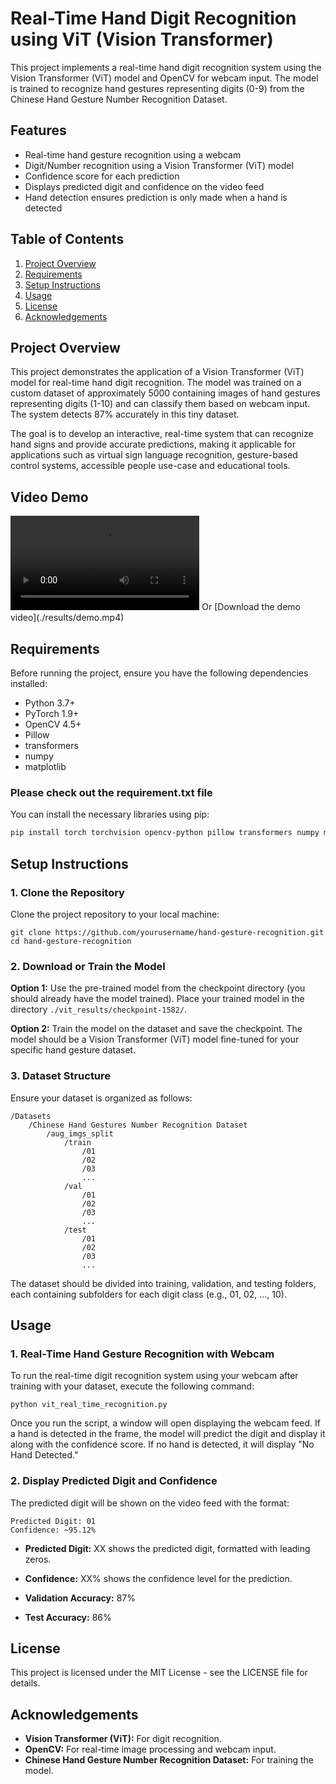 # Real-Time Hand Digit Recognition using ViT (Vision Transformer)

This project implements a real-time hand digit recognition system using the Vision Transformer (ViT) model and OpenCV for webcam input. The model is trained to recognize hand gestures representing digits (0-9) from the Chinese Hand Gesture Number Recognition Dataset.

## Features
- Real-time hand gesture recognition using a webcam
- Digit/Number recognition using a Vision Transformer (ViT) model
- Confidence score for each prediction
- Displays predicted digit and confidence on the video feed
- Hand detection ensures prediction is only made when a hand is detected

## Table of Contents
1. [Project Overview](#project-overview)
2. [Requirements](#requirements)
3. [Setup Instructions](#setup-instructions)
4. [Usage](#usage)
5. [License](#license)
6. [Acknowledgements](#acknowledgements)

## Project Overview
This project demonstrates the application of a Vision Transformer (ViT) model for real-time hand digit recognition. The model was trained on a custom dataset of approximately 5000 containing images of hand gestures representing digits (1-10) and can classify them based on webcam input. The system detects 87% accurately in this tiny dataset.

The goal is to develop an interactive, real-time system that can recognize hand signs and provide accurate predictions, making it applicable for applications such as virtual sign language recognition, gesture-based control systems, accessible people use-case and educational tools.

## Video Demo
<video controls width="60%">
  <source src="https://github.com/raselmahmud-coder/real-time_sign_recognition/blob/main/Results/Video_demo.mp4" type="video/mp4">
  Your browser does not support the video tag.
</video>
Or [Download the demo video](./results/demo.mp4)

## Requirements
Before running the project, ensure you have the following dependencies installed:

- Python 3.7+
- PyTorch 1.9+
- OpenCV 4.5+
- Pillow
- transformers
- numpy
- matplotlib

### Please check out the requirement.txt file

You can install the necessary libraries using pip:

```bash
pip install torch torchvision opencv-python pillow transformers numpy matplotlib
```

## Setup Instructions

### 1. Clone the Repository
Clone the project repository to your local machine:

```
git clone https://github.com/yourusername/hand-gesture-recognition.git
cd hand-gesture-recognition
```

### 2. Download or Train the Model
**Option 1:** Use the pre-trained model from the checkpoint directory (you should already have the model trained). Place your trained model in the directory `./vit_results/checkpoint-1582/`.

**Option 2:** Train the model on the dataset and save the checkpoint. The model should be a Vision Transformer (ViT) model fine-tuned for your specific hand gesture dataset.

### 3. Dataset Structure
Ensure your dataset is organized as follows:

```
/Datasets
    /Chinese Hand Gestures Number Recognition Dataset
        /aug_imgs_split
            /train
                /01
                /02
                /03
                ...
            /val
                /01
                /02
                /03
                ...
            /test
                /01
                /02
                /03
                ...
```

The dataset should be divided into training, validation, and testing folders, each containing subfolders for each digit class (e.g., 01, 02, ..., 10).

## Usage

### 1. Real-Time Hand Gesture Recognition with Webcam
To run the real-time digit recognition system using your webcam after training with your dataset, execute the following command:

```
python vit_real_time_recognition.py
```

Once you run the script, a window will open displaying the webcam feed. If a hand is detected in the frame, the model will predict the digit and display it along with the confidence score. If no hand is detected, it will display "No Hand Detected."

### 2. Display Predicted Digit and Confidence
The predicted digit will be shown on the video feed with the format:

```
Predicted Digit: 01
Confidence: ~95.12%
```

- **Predicted Digit:** XX shows the predicted digit, formatted with leading zeros.
- **Confidence:** XX% shows the confidence level for the prediction.

- **Validation Accuracy:** 87%
- **Test Accuracy:** 86%


## License
This project is licensed under the MIT License - see the LICENSE file for details.

## Acknowledgements
- **Vision Transformer (ViT):** For digit recognition.
- **OpenCV:** For real-time image processing and webcam input.
- **Chinese Hand Gesture Number Recognition Dataset:** For training the model.